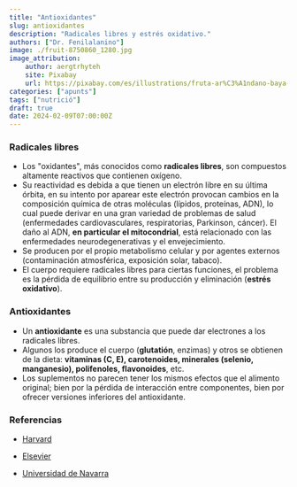 ```yaml
---
title: "Antioxidantes"
slug: antioxidantes
description: "Radicales libres y estrés oxidativo."
authors: ["Dr. Fenilalanino"]
image: ./fruit-8750860_1280.jpg
image_attribution:
    author: aergtrhyteh
    site: Pixabay
    url: https://pixabay.com/es/illustrations/fruta-ar%C3%A1ndano-baya-comida-azul-8750860/
categories: ["apunts"]
tags: ["nutrició"]
draft: true
date: 2024-02-09T07:00:00Z
---
```


### Radicales libres
- Los "oxidantes", más conocidos como **radicales libres**, son compuestos altamente reactivos que contienen oxígeno.
- Su reactividad es debida a que tienen un electrón libre en su última órbita, en su intento por aparear este electrón provocan cambios en la composición química de otras moléculas (lípidos, proteínas, ADN), lo cual puede derivar en una gran variedad de problemas de salud (enfermedades cardiovasculares, respiratorias, Parkinson, cáncer). El daño al ADN, **en particular el mitocondrial**, está relacionado con las enfermedades neurodegenerativas y el envejecimiento.
- Se producen por el propio metabolismo celular y por agentes externos (contaminación atmosférica, exposición solar, tabaco).
- El cuerpo requiere radicales libres para ciertas funciones, el problema es la pérdida de equilibrio entre su producción y eliminación (**estrés oxidativo**).

### Antioxidantes
- Un **antioxidante** es una substancia que puede dar electrones a los radicales libres.
- Algunos los produce el cuerpo (**glutatión**, enzimas) y otros se obtienen de la dieta: **vitaminas (C, E), carotenoides, minerales (selenio, manganesio), polifenoles, flavonoides**, etc.
- Los suplementos no parecen tener los mismos efectos que el alimento original; bien por la pérdida de interacción entre componentes, bien por ofrecer versiones inferiores del antioxidante.


### Referencias

- [Harvard](https://www.hsph.harvard.edu/nutritionsource/antioxidants/)

- [Elsevier](https://www.elsevier.es/es-revista-offarm-4-articulo-influencia-radicales-libres-el-envejecimiento-13034834)

- [Universidad de Navarra](https://www.cun.es/diccionario-medico/terminos/radical-libre-oxigeno)
